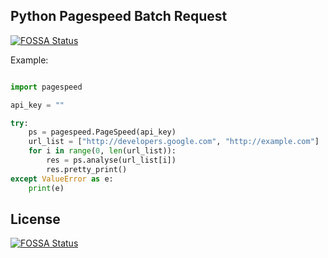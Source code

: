 ## Python Pagespeed Batch Request
[![FOSSA Status](https://app.fossa.io/api/projects/git%2Bgithub.com%2Fkevsersrca%2Fpypagespeed.svg?type=shield)](https://app.fossa.io/projects/git%2Bgithub.com%2Fkevsersrca%2Fpypagespeed?ref=badge_shield)


Example:

```python

import pagespeed

api_key = ""

try:
    ps = pagespeed.PageSpeed(api_key)
    url_list = ["http://developers.google.com", "http://example.com"]
    for i in range(0, len(url_list)):
        res = ps.analyse(url_list[i])
        res.pretty_print()
except ValueError as e:
    print(e)


```


## License
[![FOSSA Status](https://app.fossa.io/api/projects/git%2Bgithub.com%2Fkevsersrca%2Fpypagespeed.svg?type=large)](https://app.fossa.io/projects/git%2Bgithub.com%2Fkevsersrca%2Fpypagespeed?ref=badge_large)